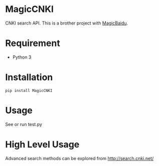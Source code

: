 # MagicCNKI

CNKI search API. This is a brother project with [MagicBaidu](https://github.com/1049451037/MagicBaidu).

# Requirement

* Python 3

# Installation

```shell
pip install MagicCNKI
```

# Usage

See or run test.py

# High Level Usage

Advanced search methods can be explored from http://search.cnki.net/